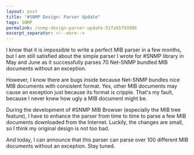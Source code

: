```yaml
---
layout: post
title: "#SNMP Design: Parser Update"
tags: SNMP
permalink: /snmp-design-parser-update-51fa55793986
excerpt_separator: <!--more-->
---
```

I know that it is impossible to write a perfect MIB parser in a few months, but I am still satisfied about the simple parser I wrote for #SNMP library in May and June as it successfully parses 70 Net-SNMP bundled MIB documents without an exception.
<!--more-->

However, I know there are bugs inside because Net-SNMP bundles nice MIB documents with consistent format. Yes, other MIB documents may cause an exception just because its format is cripple. That's my fault, because I never knew how ugly a MIB document might be.

During the development of #SNMP MIB Browser (especially the MIB tree feature), I have to enhance the parser from time to time to parse a few MIB documents downloaded from the Internet. Luckily, the changes are small, so I think my original design is not too bad.

And today, I can announce that this parser can parse over 100 different MIB documents without an exception. Stay tuned.

